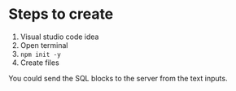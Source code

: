 # Steps to create

1. Visual studio code idea
2. Open terminal 
3. `npm init -y`
4. Create files

You could send the SQL blocks to the server from the text inputs.